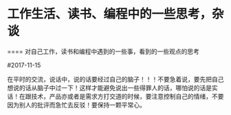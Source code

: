  # 工作生活、读书、编程中的一些思考，杂谈
 ====
 对自己工作，读书和编程中遇到的一些事，看到的一些观点的思考

#2017-11-15

在平时的交流，说话中，说的话要经过自己的脑子！！！不要急着说，要先把自己想说的话从脑子中过一下！这样才能避免说出一些得罪人的话，哪怕说的话是实话！在跟技术，产品亦或者是需求方打交道的时候，要注意控制自己的情绪，不要因为别人的批评而急忙去反驳！要保持一颗平常心。
    
